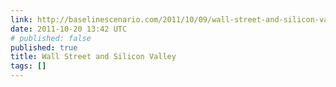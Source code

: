 ```yaml
---
link: http://baselinescenario.com/2011/10/09/wall-street-and-silicon-valley/
date: 2011-10-20 13:42 UTC
# published: false
published: true
title: Wall Street and Silicon Valley
tags: []
---
```




